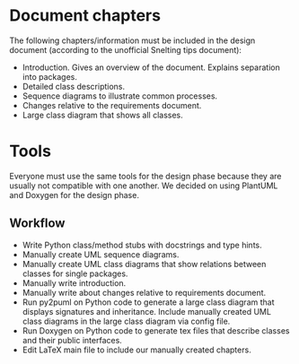 # Document chapters
The following chapters/information must be included in the design document (according to the unofficial Snelting tips document):

* Introduction. Gives an overview of the document. Explains separation into packages.
* Detailed class descriptions.
* Sequence diagrams to illustrate common processes.
* Changes relative to the requirements document.
* Large class diagram that shows all classes.

# Tools
Everyone must use the same tools for the design phase because they are usually not compatible with one another.
We decided on using PlantUML and Doxygen for the design phase.

## Workflow
* Write Python class/method stubs with docstrings and type hints.
* Manually create UML sequence diagrams.
* Manually create UML class diagrams that show relations between classes for single packages.
* Manually write introduction.
* Manually write about changes relative to requirements document.
* Run py2puml on Python code to generate a large class diagram that displays signatures and inheritance. Include manually created UML class diagrams in the large class diagram via config file.
* Run Doxygen on Python code to generate tex files that describe classes and their public interfaces.
* Edit LaTeX main file to include our manually created chapters.
